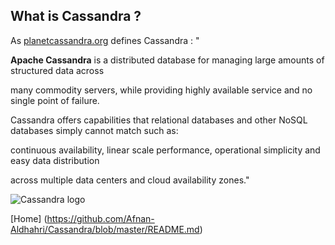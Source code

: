 
## What is Cassandra ?

As [planetcassandra.org](http://www.planetcassandra.org/what-is-apache-cassandra/) defines Cassandra : "

**Apache Cassandra** is a distributed database for managing large amounts of structured data across

many commodity servers,  while providing highly available service and no single point of failure. 

Cassandra offers capabilities that relational databases and other NoSQL databases simply cannot match such as:

continuous availability, linear scale performance, operational simplicity and easy data distribution

across multiple data centers and cloud availability zones."

![Cassandra logo](https://cloud.githubusercontent.com/assets/14142983/11412199/e1c82d58-9396-11e5-8125-b68ac0d7ee8b.png "This picture from planetcassandra.org")

[Home] (https://github.com/Afnan-Aldhahri/Cassandra/blob/master/README.md)
